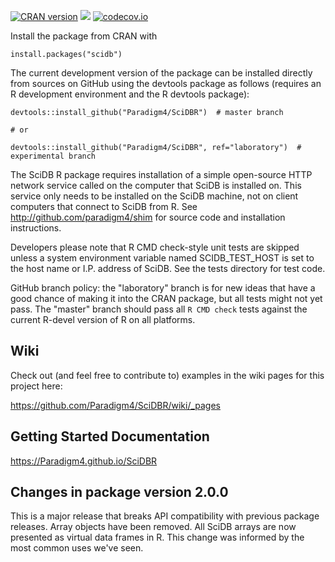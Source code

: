 [![CRAN version](http://www.r-pkg.org/badges/version/scidb)](http://cran.rstudio.com/web/packages/scidb/index.html)
![](http://cranlogs.r-pkg.org/badges/scidb)
[![codecov.io](https://codecov.io/github/Paradigm4/SciDBR/coverage.svg?branch=laboratory)](https://codecov.io/github/Paradigm4/SciDBR?branch=laboratory)

Install the package from CRAN with
```
install.packages("scidb")
```

The current development version of the package can be installed directly
from sources on  GitHub using the devtools package as follows (requires an R
development environment  and the R devtools package):
```
devtools::install_github("Paradigm4/SciDBR")  # master branch

# or

devtools::install_github("Paradigm4/SciDBR", ref="laboratory")  # experimental branch
```

The SciDB R package requires installation of a simple open-source HTTP network
service called on the computer that SciDB is installed on. This service only
needs to be installed on the SciDB machine, not on client computers that
connect to SciDB from R.  See http://github.com/paradigm4/shim  for source code
and installation instructions.

Developers please note that R CMD check-style unit tests are skipped unless a
system environment variable named SCIDB\_TEST\_HOST is set to the host name or
I.P. address of SciDB. See the tests directory for test code.

GitHub branch policy: the "laboratory" branch is for new ideas that have a good
chance of making it into the CRAN package, but all tests might not yet pass.
The "master" branch should pass all `R CMD check` tests against the current
R-devel version of R on all platforms.

## Wiki
Check out (and feel free to contribute to) examples in the wiki pages for
this project here:

https://github.com/Paradigm4/SciDBR/wiki/_pages

## Getting Started Documentation

https://Paradigm4.github.io/SciDBR


## Changes in package version 2.0.0

This is a major release that breaks API compatibility with previous package
releases.  Array objects have been removed. All SciDB arrays are now presented
as virtual data frames in R. This change was informed by the most common uses
we've seen.

